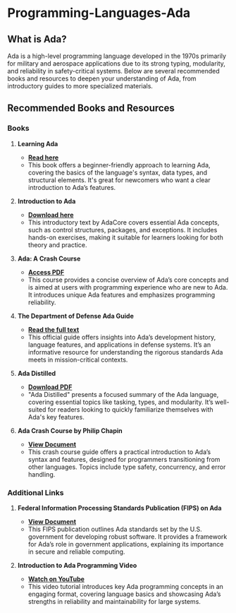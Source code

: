 # **Programming-Languages-Ada**

## What is Ada?

Ada is a high-level programming language developed in the 1970s primarily for military and aerospace applications due to its strong typing, modularity, and reliability in safety-critical systems. Below are several recommended books and resources to deepen your understanding of Ada, from introductory guides to more specialized materials.

## Recommended Books and Resources

### **Books**

1. **Learning Ada**

   - **[Read here](https://learn.adacore.com/pdf_books/learning-ada.pdf)**
   - This book offers a beginner-friendly approach to learning Ada, covering the basics of the language's syntax, data types, and structural elements. It's great for newcomers who want a clear introduction to Ada’s features.

2. **Introduction to Ada**

   - **[Download here](https://learn.adacore.com/pdf_books/courses/intro-to-ada.pdf)**
   - This introductory text by AdaCore covers essential Ada concepts, such as control structures, packages, and exceptions. It includes hands-on exercises, making it suitable for learners looking for both theory and practice.

3. **Ada: A Crash Course**

   - **[Access PDF](https://www.inf.ed.ac.uk/teaching/courses/fv/spark/Ada-A_Crash_Course.pdf)**
   - This course provides a concise overview of Ada’s core concepts and is aimed at users with programming experience who are new to Ada. It introduces unique Ada features and emphasizes programming reliability.

4. **The Department of Defense Ada Guide**

   - **[Read the full text](https://apps.dtic.mil/sti/tr/pdf/ADA090709.pdf)**
   - This official guide offers insights into Ada’s development history, language features, and applications in defense systems. It’s an informative resource for understanding the rigorous standards Ada meets in mission-critical contexts.

5. **Ada Distilled**

   - **[Download PDF](https://ocw.unican.es/pluginfile.php/2401/course/section/2415/Ada%20Distilled.pdf)**
   - "Ada Distilled" presents a focused summary of the Ada language, covering essential topics like tasking, types, and modularity. It’s well-suited for readers looking to quickly familiarize themselves with Ada's key features.

6. **Ada Crash Course by Philip Chapin**
   - **[View Document](https://www.pchapin.org/Ada/AdaCrash.pdf)**
   - This crash course guide offers a practical introduction to Ada’s syntax and features, designed for programmers transitioning from other languages. Topics include type safety, concurrency, and error handling.

### **Additional Links**

1. **Federal Information Processing Standards Publication (FIPS) on Ada**

   - **[View Document](https://nvlpubs.nist.gov/nistpubs/Legacy/FIPS/fipspub119.pdf)**
   - This FIPS publication outlines Ada standards set by the U.S. government for developing robust software. It provides a framework for Ada’s role in government applications, explaining its importance in secure and reliable computing.

2. **Introduction to Ada Programming Video**
   - **[Watch on YouTube](https://www.youtube.com/watch?v=YPD9U4Wuh5A)**
   - This video tutorial introduces key Ada programming concepts in an engaging format, covering language basics and showcasing Ada’s strengths in reliability and maintainability for large systems.
